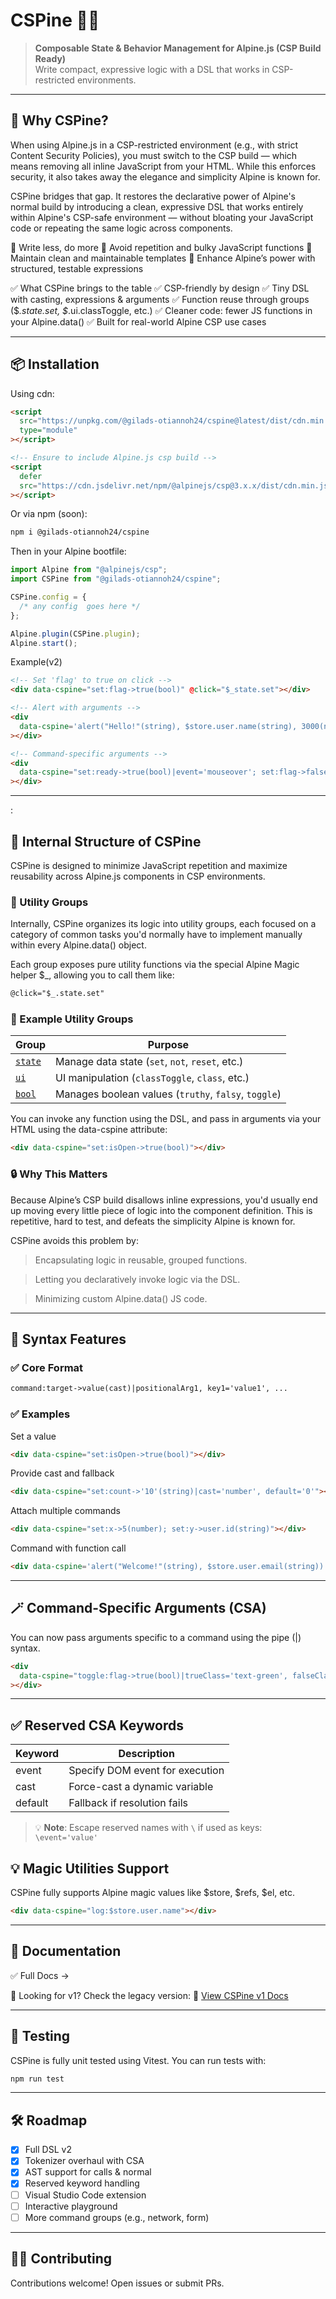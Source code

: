 # CSPine 🧠✨

> **Composable State & Behavior Management for Alpine.js (CSP Build Ready)**  
> Write compact, expressive logic with a DSL that works in CSP-restricted environments.

---

## 🚀 Why CSPine?

When using Alpine.js in a CSP-restricted environment (e.g., with strict Content Security Policies), you must switch to the CSP build — which means removing all inline JavaScript from your HTML. While this enforces security, it also takes away the elegance and simplicity Alpine is known for.

CSPine bridges that gap.
It restores the declarative power of Alpine's normal build by introducing a clean, expressive DSL that works entirely within Alpine's CSP-safe environment — without bloating your JavaScript code or repeating the same logic across components.

🔹 Write less, do more
🔹 Avoid repetition and bulky JavaScript functions
🔹 Maintain clean and maintainable templates
🔹 Enhance Alpine’s power with structured, testable expressions

✅ What CSPine brings to the table
✅ CSP-friendly by design
✅ Tiny DSL with casting, expressions & arguments
✅ Function reuse through groups ($_.state.set, $_.ui.classToggle, etc.)
✅ Cleaner code: fewer JS functions in your Alpine.data()
✅ Built for real-world Alpine CSP use cases

---

## 📦 Installation

Using cdn:

<!-- TODO Update cdn link -->

```html Copy Edit
<script
  src="https://unpkg.com/@gilads-otiannoh24/cspine@latest/dist/cdn.min.js"
  type="module"
></script>

<!-- Ensure to include Alpine.js csp build -->
<script
  defer
  src="https://cdn.jsdelivr.net/npm/@alpinejs/csp@3.x.x/dist/cdn.min.js"
></script>
```

Or via npm (soon):

```bash
npm i @gilads-otiannoh24/cspine
```

Then in your Alpine bootfile:

```js
import Alpine from "@alpinejs/csp";
import CSPine from "@gilads-otiannoh24/cspine";

CSPine.config = {
  /* any config  goes here */
};

Alpine.plugin(CSPine.plugin);
Alpine.start();
```

Example(v2)

```html
<!-- Set 'flag' to true on click -->
<div data-cspine="set:flag->true(bool)" @click="$_state.set"></div>

<!-- Alert with arguments -->
<div
  data-cspine='alert("Hello!"(string), $store.user.name(string), 3000(number))'
></div>

<!-- Command-specific arguments -->
<div
  data-cspine="set:ready->true(bool)|event='mouseover'; set:flag->false(bool)|event='click'"
></div>
```

---

:

## 🧩 Internal Structure of CSPine

CSPine is designed to minimize JavaScript repetition and maximize reusability across Alpine.js components in CSP environments.

### 🔧 Utility Groups

Internally, CSPine organizes its logic into utility groups, each focused on a category of common tasks you'd normally have to implement manually within every Alpine.data() object.

Each group exposes pure utility functions via the special Alpine Magic helper $\_, allowing you to call them like:

```html
@click="$_.state.set"
```

### 🔹 Example Utility Groups

| Group                           | Purpose                                              |
| ------------------------------- | ---------------------------------------------------- |
| [`state`](docs/groups/state.md) | Manage data state (`set`, `not`, `reset`, etc.)      |
| [`ui`](docs/groups/ui.md)       | UI manipulation (`classToggle`, `class`, etc.)       |
| [`bool`](docs/groups/bool.md)   | Manages boolean values (`truthy`, `falsy`, `toggle`) |

You can invoke any function using the DSL, and pass in arguments via your HTML using the data-cspine attribute:

```html
<div data-cspine="set:isOpen->true(bool)"></div>
```

### 🔒 Why This Matters

Because Alpine’s CSP build disallows inline expressions, you'd usually end up moving every little piece of logic into the component definition. This is repetitive, hard to test, and defeats the simplicity Alpine is known for.

CSPine avoids this problem by:

> Encapsulating logic in reusable, grouped functions.

> Letting you declaratively invoke logic via the DSL.

> Minimizing custom Alpine.data() JS code.

---

## 🔑 Syntax Features

### ✅ Core Format

```txt Copy Edit
command:target->value(cast)|positionalArg1, key1='value1', ...
```

### ✅ Examples

Set a value

```html
<div data-cspine="set:isOpen->true(bool)"></div>
```

Provide cast and fallback

```html
<div data-cspine="set:count->'10'(string)|cast='number', default='0'"></div>
```

Attach multiple commands

```html
<div data-cspine="set:x->5(number); set:y->user.id(string)"></div>
```

Command with function call

```html
<div data-cspine='alert("Welcome!"(string), $store.user.email(string))'></div>
```

---

## 🪄 Command-Specific Arguments (CSA)

You can now pass arguments specific to a command using the pipe (|) syntax.

```html
<div
  data-cspine="toggle:flag->true(bool)|trueClass='text-green', falseClass='text-red'"
></div>
```

---

## ✅ Reserved CSA Keywords

| Keyword | Description                     |
| ------- | ------------------------------- |
| event   | Specify DOM event for execution |
| cast    | Force-cast a dynamic variable   |
| default | Fallback if resolution fails    |

> 💡 **Note**: Escape reserved names with `\` if used as keys:  
> `\event='value'`

## 💡 Magic Utilities Support

CSPine fully supports Alpine magic values like $store, $refs, $el, etc.

```html
<div data-cspine="log:$store.user.name"></div>
```

---

## 📘 Documentation

✅ Full Docs →

📄 Looking for v1? Check the legacy version:
📜 [View CSPine v1 Docs](docs/v1.md)

---

## 🧪 Testing

CSPine is fully unit tested using Vitest.
You can run tests with:

```bash
npm run test
```

---

## 🛠️ Roadmap

- [x] Full DSL v2
- [x] Tokenizer overhaul with CSA
- [x] AST support for calls & normal
- [x] Reserved keyword handling
- [ ] Visual Studio Code extension
- [ ] Interactive playground
- [ ] More command groups (e.g., network, form)

---

## 🧑‍💻 Contributing

Contributions welcome! Open issues or submit PRs.
